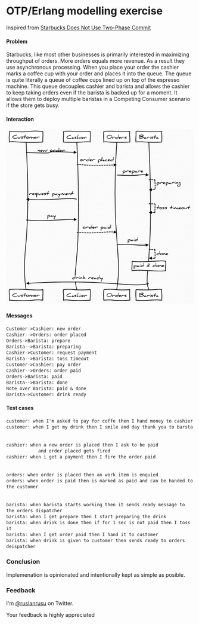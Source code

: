 # OTP/Erlang modelling exercise

Inspired from [Starbucks Does Not Use Two-Phase Commit][1]


  [1]: http://google.comhttp://www.enterpriseintegrationpatterns.com/ramblings/18_starbucks.html  

#### Problem

Starbucks, like most other businesses is primarily interested in maximizing throughput of orders. More orders equals more revenue. As a result they use asynchronous processing. When you place your order the cashier marks a coffee cup with your order and places it into the queue. The queue is quite literally a queue of coffee cups lined up on top of the espresso machine. This queue decouples cashier and barista and allows the cashier to keep taking orders even if the barista is backed up for a moment. It allows them to deploy multiple baristas in a Competing Consumer scenario if the store gets busy.

#### Interaction 

![diagram](https://github.com/ruslander/starbucks/raw/master/doc/diag.png)

#### Messages 

	Customer->Cashier: new order
	Cashier-->Orders: order placed
	Orders->Barista: prepare
	Barista-->Barista: preparing
	Cashier->Customer: request payment
	Barista-->Barista: toss timeout
	Customer->Cashier: pay order
	Cashier-->Orders: order paid
	Orders->Barista: paid
	Barista-->Barista: done
	Note over Barista: paid & done
	Barista->Customer: drink ready
		
#### Test cases

	customer: when I'm asked to pay for coffe then I hand money to cashier
	customer: when I get my drink then I smile and day thank you to barsta


	cashier: when a new order is placed then I ask to be paid
				and order placed gets fired
	cashier: when i get a payment then I fire the order paid 			


	orders: when order is placed then an work item is enquied
	orders: when order is paid then is marked as paid and can be handed to the customer


	barista: when barista starts working then it sends ready message to the orders dispatcher
	barista: when I get prepare then I start preparing the drink
	barista: when drink is done then if for 1 sec is not paid then I toss it 
	barista: when I get order paid then I hand it to customer 
	barista: when drink is given to customer then sends ready to orders deispatcher

### Conclusion

Implemenation is opinionated and intentionally kept as simple as posible.

### Feedback

I'm [@ruslanrusu](http://twitter.com/ruslanrusu) on Twitter.

Your feedback is highly appreciated